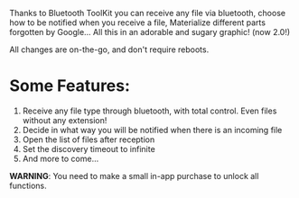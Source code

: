 Thanks to Bluetooth ToolKit you can receive any file via bluetooth, choose how to be notified when you receive a file, Materialize different parts forgotten by Google... All this in an adorable and sugary graphic! (now 2.0!)

All changes are on-the-go, and don't require reboots.

# Some Features:
1. Receive any file type through bluetooth, with total control. Even files without any extension!
2. Decide in what way you will be notified when there is an incoming file
3. Open the list of files after reception
4. Set the discovery timeout to infinite
5. And more to come...

**WARNING**: You need to make a small in-app purchase to unlock all functions.
